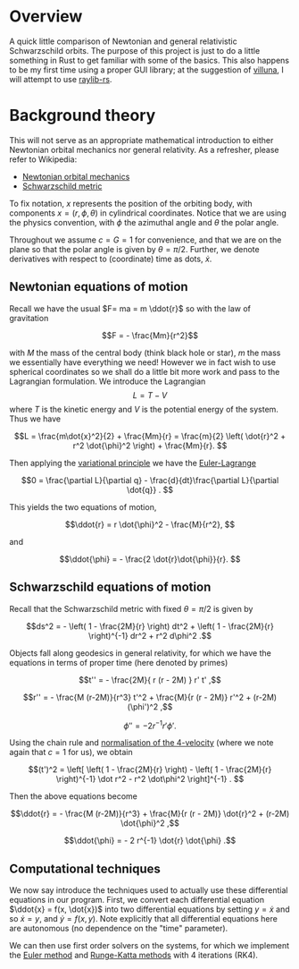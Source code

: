# Overview
 A quick little comparison of Newtonian and general relativistic Schwarzschild orbits. The purpose of this project is just to do a little something in Rust to get familiar with some of the basics. This also happens to be my first time using a proper GUI library; at the suggestion of [villuna](https://github.com/villuna), I will attempt to use [raylib-rs](https://github.com/deltaphc/raylib-rs). 

# Background theory 
This will not serve as an appropriate mathematical introduction to either Newtonian orbital mechanics nor general relativity. As a refresher, please refer to Wikipedia: 
- [Newtonian orbital mechanics](https://en.wikipedia.org/wiki/Orbital_mechanics)
- [Schwarzschild metric](https://en.wikipedia.org/wiki/Schwarzschild_metric)
 
 To fix notation, $x$ represents the position of the orbiting body, with components $x=(r,\phi,\theta)$ in cylindrical coordinates. Notice that we are using the physics convention, with $\phi$ the azimuthal angle and $\theta$ the polar angle. 
 
 Throughout we assume $c=G=1$ for convenience, and that we are on the plane so that the polar angle is given by $\theta=\pi/2$. 
 Further, we denote derivatives with respect to (coordinate) time as dots, $\dot{x}$. 

 ## Newtonian equations of motion
 Recall we have the usual $F= ma = m \ddot{r}$ so with the law of gravitation
 ```math
 F = - \frac{Mm}{r^2}
 ```
 with $M$ the mass of the central body (think black hole or star), $m$ the mass 
 we essentially have everything we need! However we in fact wish to use spherical coordinates so we shall do a little bit more work and pass to the Lagrangian formulation. We introduce the Lagrangian $$L = T - V$$ where $T$ is the kinetic energy and $V$ is the potential energy of the system. Thus we have 
 ```math
 L = \frac{m\dot{x}^2}{2} + \frac{Mm}{r} = \frac{m}{2} \left( \dot{r}^2 + r^2 \dot{\phi}^2 \right) + \frac{Mm}{r}. 
 ```
 
 Then applying the [variational principle](https://en.wikipedia.org/wiki/Variational_principle) we have the [Euler-Lagrange](https://en.wikipedia.org/wiki/Euler%E2%80%93Lagrange_equation) 
 ```math
 0 = \frac{\partial L}{\partial q} - \frac{d}{dt}\frac{\partial L}{\partial \dot{q}} . 
 ```
 This yields the two equations of motion, 
 ```math
 \ddot{r} = r \dot{\phi}^2 - \frac{M}{r^2}, 
 ```
 and
 ```math
 \ddot{\phi} = - \frac{2 \dot{r}\dot{\phi}}{r}. 
 ```

 ## Schwarzschild equations of motion
 Recall that the Schwarzschild metric with fixed $\theta = \pi/2$ is given by 
 ```math
 ds^2 = - \left( 1 - \frac{2M}{r} \right) dt^2 + \left( 1 - \frac{2M}{r} \right)^{-1} dr^2 + r^2 d\phi^2 .
 ```
 Objects fall along geodesics in general relativity, for which we have the equations in terms of proper time (here denoted by primes)
 ```math
 t'' = - \frac{2M}{ r (r - 2M) } r' t' ,
 ```
 ```math
 r''  = - \frac{M (r-2M)}{r^3} t'^2 + \frac{M}{r (r - 2M)} r'^2 + (r-2M) (\phi')^2 ,
 ```
 ```math
 \phi''  = - 2 r^{-1} r' \phi' .
 ```
 Using the chain rule and [normalisation of the 4-velocity](https://en.wikipedia.org/wiki/Four-velocity) (where we note again that $c=1$ for us), we obtain 
 ```math
 (t')^2 = \left[ \left( 1 - \frac{2M}{r} \right) - \left( 1 - \frac{2M}{r} \right)^{-1} \dot r^2 - r^2 \dot\phi^2 \right]^{-1} . 
 ```
 Then the above equations become 
 ```math
 \ddot{r} = - \frac{M (r-2M)}{r^3} + \frac{M}{r (r - 2M)} \dot{r}^2 + (r-2M) \dot{\phi}^2 ,
 ```
 ```math
 \ddot{\phi} = - 2 r^{-1} \dot{r} \dot{\phi} .
 ```

 ## Computational techniques 
 We now say introduce the techniques used to actually use these differential equations in our program. 
 First, we convert each differential equation $\ddot{x} = f(x, \dot{x})$ into two differential equations by setting $y = \dot{x}$ and so $\dot{x} = y,$ and $\dot{y} = f(x,y)$. 
 Note explicitly that all differential equations here are autonomous (no dependence on the "time" parameter).

 We can then use first order solvers on the systems, for which we implement the [Euler method](https://en.wikipedia.org/wiki/Euler_method) and [Runge-Katta methods](https://en.wikipedia.org/wiki/Runge%E2%80%93Kutta_methods) with 4 iterations (RK4). 
